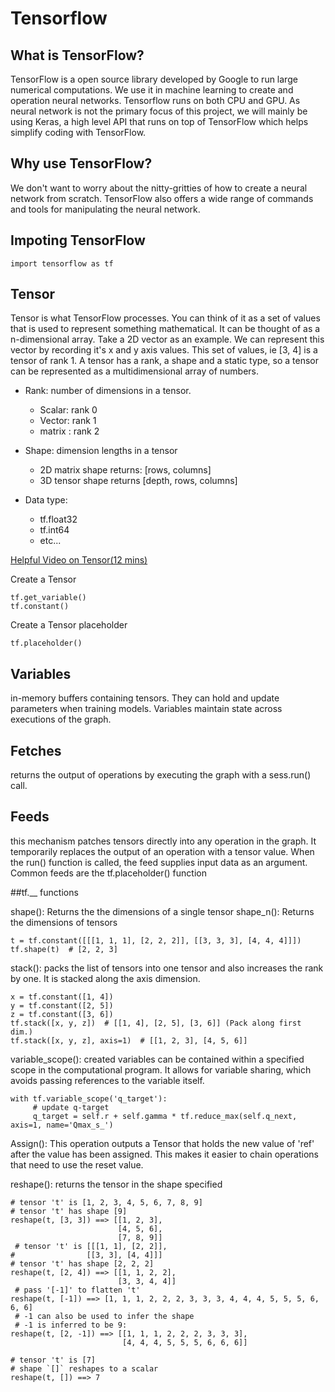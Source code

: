 # Tensorflow

## What is TensorFlow?
TensorFlow is a open source library developed by Google to run large numerical computations. We use it in machine learning to create and operation neural networks. Tensorflow runs on both CPU and GPU. As neural network is not the primary focus of this project, we will mainly be using Keras, a high level API that runs on top of TensorFlow which helps simplify coding with TensorFlow. 

## Why use TensorFlow?
We don't want to worry about the nitty-gritties of how to create a neural network from scratch. TensorFlow also offers a wide range of commands and tools for manipulating the neural network.

## Impoting TensorFlow
```
import tensorflow as tf
```

## Tensor
Tensor is what TensorFlow processes. You can think of it as a set of values that is used to represent something mathematical. It can be thought of as a n-dimensional array. Take a 2D vector as an example. We can represent this vector by recording it's x and y axis values. This set of values, ie [3, 4] is a tensor of rank 1. A tensor has a rank, a shape and a static type, so a tensor can be represented as a multidimensional array of numbers.

- Rank: number of dimensions in a tensor. 
  - Scalar: rank 0
  - Vector: rank 1 
  - matrix : rank 2
  
- Shape: dimension lengths in a tensor 
  - 2D matrix shape returns: [rows, columns]
  - 3D tensor shape returns [depth, rows, columns]
  
- Data type: 
  - tf.float32
  - tf.int64
  - etc...

[Helpful Video on Tensor(12 mins)](https://www.youtube.com/watch?v=f5liqUk0ZTw)


Create a Tensor
```
tf.get_variable()
tf.constant()
```
Create a Tensor placeholder
```
tf.placeholder()
```


## Variables
in-memory buffers containing tensors. They can hold and update parameters when training models. Variables maintain state across executions of the graph.

## Fetches
returns the output of operations by executing the graph with a sess.run() call. 

## Feeds  
this mechanism patches tensors directly into any operation in the graph. It temporarily replaces the output of an operation with a tensor value. When the run() function is called, the feed supplies input data as an argument. Common feeds are the tf.placeholder() function

##tf.__ functions

shape(): Returns the the dimensions of a single tensor
shape_n(): Returns the dimensions of tensors
```
t = tf.constant([[[1, 1, 1], [2, 2, 2]], [[3, 3, 3], [4, 4, 4]]])
tf.shape(t)  # [2, 2, 3] 
```

stack(): packs the list of tensors into one tensor and also increases the rank by one. It is stacked along the axis dimension. 
```
x = tf.constant([1, 4])
y = tf.constant([2, 5])
z = tf.constant([3, 6])
tf.stack([x, y, z])  # [[1, 4], [2, 5], [3, 6]] (Pack along first dim.)
tf.stack([x, y, z], axis=1)  # [[1, 2, 3], [4, 5, 6]]
```

variable_scope(): created variables can be contained within a specified scope in the computational program. It allows for variable sharing, which avoids passing references to the variable itself. 
```
with tf.variable_scope('q_target'):
     # update q-target
     q_target = self.r + self.gamma * tf.reduce_max(self.q_next, axis=1, name='Qmax_s_')    
```
Assign(): This operation outputs a Tensor that holds the new value of 'ref' after the value has been assigned. This makes it easier to chain operations that need to use the reset value.

reshape(): returns the tensor in the shape specified
```
# tensor 't' is [1, 2, 3, 4, 5, 6, 7, 8, 9]
# tensor 't' has shape [9]
reshape(t, [3, 3]) ==> [[1, 2, 3],
                        [4, 5, 6],
                        [7, 8, 9]]
 # tensor 't' is [[[1, 1], [2, 2]],
#                [[3, 3], [4, 4]]]
# tensor 't' has shape [2, 2, 2]
reshape(t, [2, 4]) ==> [[1, 1, 2, 2],
                        [3, 3, 4, 4]]
 # pass '[-1]' to flatten 't'
reshape(t, [-1]) ==> [1, 1, 1, 2, 2, 2, 3, 3, 3, 4, 4, 4, 5, 5, 5, 6, 6, 6]
 # -1 can also be used to infer the shape
 # -1 is inferred to be 9:
reshape(t, [2, -1]) ==> [[1, 1, 1, 2, 2, 2, 3, 3, 3],
                         [4, 4, 4, 5, 5, 5, 6, 6, 6]]
                         
# tensor 't' is [7]
# shape `[]` reshapes to a scalar
reshape(t, []) ==> 7
```
